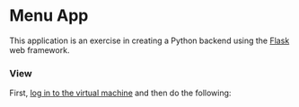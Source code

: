 # Menu App

This application is an exercise in creating a Python backend using the
[Flask](http://flask.pocoo.org/) web framework.

### View

First, [log in to the virtual machine](https://github.com/AndreiCommunication/Backend-Mini-Projects#steps-to-follow)
and then do the following:
